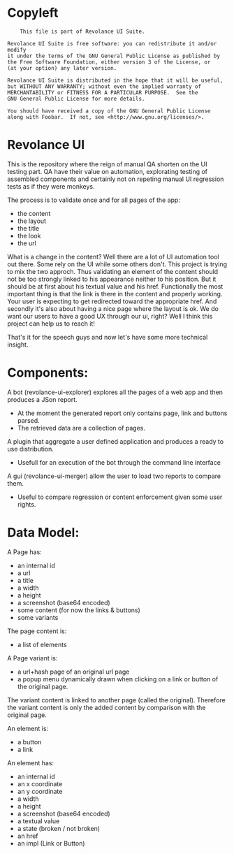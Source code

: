 
Copyleft
========

        This file is part of Revolance UI Suite.

    Revolance UI Suite is free software: you can redistribute it and/or modify
    it under the terms of the GNU General Public License as published by
    the Free Software Foundation, either version 3 of the License, or
    (at your option) any later version.

    Revolance UI Suite is distributed in the hope that it will be useful,
    but WITHOUT ANY WARRANTY; without even the implied warranty of
    MERCHANTABILITY or FITNESS FOR A PARTICULAR PURPOSE.  See the
    GNU General Public License for more details.

    You should have received a copy of the GNU General Public License
    along with Foobar.  If not, see <http://www.gnu.org/licenses/>.

Revolance UI
============


This is the repository where the reign of manual QA shorten on the UI testing part.
QA have their value on automation, explorating testing of assembled components and 
certainly not on repeting manual UI regression tests as if they were monkeys.

The process is to validate once and for all pages of the app:
  - the content
  - the layout
  - the title
  - the look
  - the url
  
What is a change in the content?
Well there are a lot of UI automation tool out there. Some rely on the UI while some others don't.
This project is trying to mix the two approch. Thus validating an element of the content should not be too strongly 
linked to his appearance neither to his position. But it should be at first about his textual value and his href.
Functionally the most important thing is that the link is there in the content and properly working. 
Your user is expecting to get redirected toward the appropriate href. And secondly it's also about
having a nice page where the layout is ok. We do want our users to have a good UX through our ui, right?
Well I think this project can help us to reach it!

That's it for the speech guys and now let's have some more technical insight.


Components:
===========


A bot (revolance-ui-explorer) explores all the pages of a web app and then produces a JSon report.
  - At the moment the generated report only contains page, link and buttons parsed.
  - The retrieved data are a collection of pages.
  
A plugin that aggregate a user defined application and produces a ready to use distribution.
  - Usefull for an execution of the bot through the command line interface
      
A gui (revolance-ui-merger) allow the user to load two reports to compare them. 
  - Useful to compare regression or content enforcement given some user rights.

Data Model:
===========

A Page has:
  - an internal id
  - a url
  - a title
  - a width 
  - a height
  - a screenshot (base64 encoded)
  - some content (for now the links & buttons)
  - some variants 

The page content is:
  - a list of elements
      
A Page variant is:
  - a url+hash page of an original url page
  - a popup menu dynamically drawn when clicking on a link or button of the original page.
  
The variant content is linked to another page (called the original). Therefore the variant content is only
the added content by comparison with the original page.
      
      
An element is:
  - a button
  - a link
      
An element has:
  - an internal id
  - an x coordinate
  - an y coordinate
  - a width
  - a height
  - a screenshot (base64 encoded)
  - a textual value
  - a state (broken / not broken)
  - an href
  - an impl (Link or Button)
      
